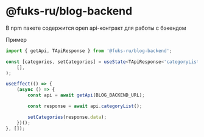 # @fuks-ru/blog-backend

В npm пакете содержится open api-контракт для работы с бэкендом

Пример

```ts
import { getApi, TApiResponse } from '@fuks-ru/blog-backend';

const [categories, setCategories] = useState<TApiResponse<'categoryList'>>(
	[],
);

useEffect(() => {
	(async () => {
		const api = await getApi(BLOG_BACKEND_URL);

		const response = await api.categoryList();

		setCategories(response.data);
	})();
}, []);
```
